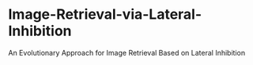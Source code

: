 # Image-Retrieval-via-Lateral-Inhibition
An Evolutionary Approach for Image Retrieval Based on Lateral Inhibition
